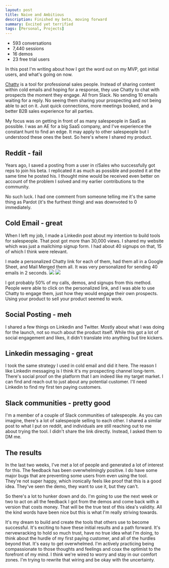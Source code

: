 ```yaml
---
layout: post
title: Naive and Ambitious
description: Finished my beta, moving forward
summary: Excited yet terrified
tags: [Personal, Projects]
---
```


 - 593 conversations
 - 7,440 sessions
 - 16 demos
 - 23 free trial users

 In this post I'm writing about how I got the word out on my MVP, got initial users, and what's going on now.

 <a href="https://trychatty.com" target="_blank" >Chatty</a> is a tool for professional sales people. Instead of sharing content within cold emails and hoping for a response, they use Chatty to chat with prospects the moment they engage. All from Slack. No sending 10 emails waiting for a reply. No seeing them sharing your prospecting and not being able to act on it. Just quick connections, more meetings booked, and a better B2B sales experience for all parties.

 My focus was on getting in front of as many salespeople in SaaS as possible. I was an AE for a big SaaS company, and I've experience the constant hunt to find an edge. It may apply to other salespeople but I understood these ones the best. So here's where I shared my product.

 <h2> Reddit - fail </h2>
 Years ago, I saved a posting from a user in r/Sales who successfully got reps to join his beta. I replicated it as much as possible and posted it at the same time he posted his. I thought mine would be received even better on account of the problem I solved and my earlier contributions to the community.

 No such luck. I had one comment from someone telling me it's the same thing as Pardot (it's the furthest thing) and was downvoted to 0 immediately.

  <h2> Cold Email - great </h2>
  When I left my job, I made a Linkedin post about my intention to build tools for salespeople. That post got more than 30,000 views. I shared my website which was just a mailchimp signup form. I had about 40 signups on that, 15 of which I think were relevant.

  I made a personalized Chatty link for each of them, had them all in a Google Sheet, and Mail Merged them all. It was very personalized for sending 40 emails in 2 seconds.
  <img src="https://i.imgur.com/3tfKTcM.png">
  <img src="https://i.imgur.com/w6ElcMQ.png">

  I got probably 50% of my calls, demos, and signups from this method. People were able to click on the personalized link, and I was able to use Chatty to engage them, just how they would engage their own prospects. Using your product to sell your product seemed to work.

  <h2> Social Posting - meh </h2>
  I shared a few things on Linkedin and Twitter. Mostly about what I was doing for the launch, not so much about the product itself. While this got a lot of social engagement and likes, it didn't translate into anything but tire kickers.

  <h2> Linkedin messaging - great </h2>
  I took the same strategy I used in cold email and did it here. The reason I like Linkedin messaging is I think it's my prospecting channel long-term. There's social proof on the platform that I am indeed like my target market. I can find and reach out to just about any potential customer. I'll need Linkedin to find my first ten paying customers.

  <h2> Slack communities - pretty good </h2>
  I'm a member of a couple of Slack communities of salespeople. As you can imagine, there's a lot of salespeople selling to each other. I shared a similar post to what I put on reddit, and individuals are still reaching out to me about trying the tool. I didn't share the link directly. Instead, I asked them to DM me.

  <h2> The results </h2>

  In the last two weeks, I've met a lot of people and generated a lot of interest for this. The feedback has been overwhelmingly positive. I do have some major bugs that are preventing some users from even using the tool. They're not super happy, which ironically feels like proof that this is a good idea. They've seen the demo, they want to use it, but they can't.

  So there's a lot to hunker down and do. I'm going to use the next week or two to act on all the feedback I got from the demos and come back with a version that costs money. That will be the true test of this idea's validity. All the kind words have been nice but this is what I'm really striving towards.

  It's my dream to build and create the tools that others use to become successful. It's exciting to have these initial results and a path forward. It's nervewracking to hold so much trust, have no true idea what I'm doing, to think about the hurdle of my first paying customer, and all of the hurdles beyond that. It's easy to get overwhelmed. I'm actively practicing being compassionate to those thoughts and feelings and coax the optimist to the forefront of my mind. I think we're wired to worry and stay in our comfort zones. I'm trying to rewrite that wiring and be okay with the uncertainty.

